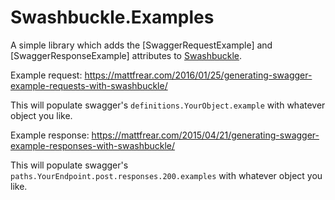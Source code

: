 # Swashbuckle.Examples
A simple library which adds the [SwaggerRequestExample] and [SwaggerResponseExample] attributes to [Swashbuckle](https://github.com/domaindrivendev/Swashbuckle).

Example request:
https://mattfrear.com/2016/01/25/generating-swagger-example-requests-with-swashbuckle/ 

This will populate swagger's `definitions.YourObject.example` with whatever object you like.

Example response: 
https://mattfrear.com/2015/04/21/generating-swagger-example-responses-with-swashbuckle/

This will populate swagger's `paths.YourEndpoint.post.responses.200.examples` with whatever object you like.
